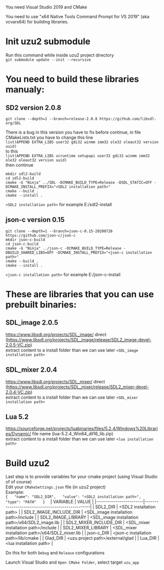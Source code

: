 You need Visual Studio 2019 and CMake

You need to use "x64 Native Tools Command Prompt for VS 2019" (aka vcvars64) for building libraries.

# Init uzu2 submodule
Run this command while inside uzu2 project directory  
`git submodule update --init --recursive` 

# You need to build these libraries manualy:
## SD2 version 2.0.8

`git clone --depth=1 --branch=release-2.0.8 https://github.com/libsdl-org/SDL`   

There is a bug in this version you have to fix before continue, in file CMakeLists.txt you have to change this line  
`list(APPEND EXTRA_LIBS user32 gdi32 winmm imm32 ole32 oleaut32 version uuid)`  
to this  
`list(APPEND EXTRA_LIBS vcruntime setupapi user32 gdi32 winmm imm32 ole32 oleaut32 version uuid)`  
then continue

`mkdir sdl2-build`   
`cd sdl2-build`   
`cmake -G "Ninja" ../SDL -DCMAKE_BUILD_TYPE=Release -DSDL_STATIC=OFF -DCMAKE_INSTALL_PREFIX="<SDL2 installation path>"`  
`cmake --build .`  
`cmake --install .`  

`<SDL2 installation path>` for example E:/sdl2-install

## json-c version 0.15

`git clone --depth=1 --branch=json-c-0.15-20200726 https://github.com/json-c/json-c`   
`mkdir json-c-build`   
`cd json-c-build`   
`cmake -G "Ninja" ../json-c -DCMAKE_BUILD_TYPE=Release -DBUILD_SHARED_LIBS=OFF -DCMAKE_INSTALL_PREFIX="<json-c installation path>"`  
`cmake --build .`  
`cmake --install .`  

`<json-c installation path>` for example E:/json-c-install

# These are libraries that you can use prebuilt binaries: 
## SDL_image 2.0.5
https://www.libsdl.org/projects/SDL_image/ direct (https://www.libsdl.org/projects/SDL_image/release/SDL2_image-devel-2.0.5-VC.zip)  
extract content to a install folder than we can use later `<SDL_image installation path>`  
## SDL_mixer 2.0.4
https://www.libsdl.org/projects/SDL_mixer/ direct (https://www.libsdl.org/projects/SDL_mixer/release/SDL2_mixer-devel-2.0.4-VC.zip)  
extract content to a install folder than we can use later `<SDL_mixer installation path>`  
## Lua 5.2
https://sourceforge.net/projects/luabinaries/files/5.2.4/Windows%20Libraries/Dynamic/ file name (lua-5.2.4_Win64_dll16_lib.zip)  
extract content to a install folder than we can use later `<lua installation path>`  

# Build uzu2
Last step is to provide variables for your cmake project (using Visual Studio of of course)  
Edit your `CMakeSettings.json` file (in uzu2 project)  
Example:  
`
{  
  "name": "SDL2_DIR",  
  "value": "<SDL2 installation path>",  
  "type": "PATH"  
}  
`
| VARIABLE               | VALUE                                            |
|------------------------|--------------------------------------------------|
| SDL2_DIR               | \<SDL2 installation path\>                         |
| SDL2_IMAGE_INCLUDE_DIR | \<SDL_image installation path\>/include            |
| SDL2_IMAGE_LIBRARY     | \<SDL_image installation path\>/x64/SDL2_image.lib |
| SDL2_MIXER_INCLUDE_DIR | \<SDL_mixer installation path\>/include            |
| SDL2_MIXER_LIBRARY     | \<SDL_mixer installation path\>/x64/SDL2_mixer.lib |
| json-c_DIR             | \<json-c installation path\>/lib/cmake             |
| Glad_DIR               | \<uzu project path\>/external/glad                 |
| Lua_DIR                | \<lua installation path\>                          |
  
Do this for both `Debug` and `Release` configurations   
  
Launch Visual Studio and `Open CMake Folder`, select target `uzu_app`

